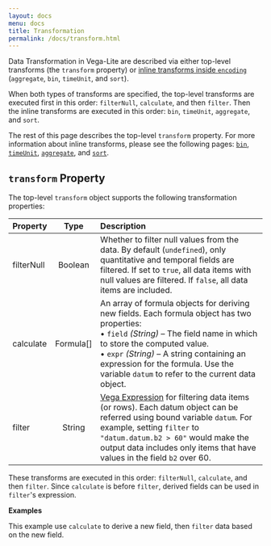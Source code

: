 ```yaml
---
layout: docs
menu: docs
title: Transformation
permalink: /docs/transform.html
---
```


Data Transformation in Vega-Lite are described via either top-level transforms (the `transform` property) or [inline transforms inside `encoding`](encoding.html#inline) (`aggregate`, `bin`, `timeUnit`, and `sort`).

When both types of transforms are specified, the top-level transforms are executed first in this order: `filterNull`, `calculate`, and then `filter`.  Then the inline transforms are executed in this order: `bin`, `timeUnit`, `aggregate`, and `sort`.  

The rest of this page describes the top-level `transform` property.  For more information about inline transforms, please see the following pages: [`bin`](bin.html), [`timeUnit`](timeUnit.html), [`aggregate`](aggregate.html), and [`sort`](sort.html).

## `transform` Property

The top-level `transform` object supports the following transformation properties:

| Property      | Type          | Description    |
| :------------ |:-------------:| :------------- |
| filterNull    | Boolean       | Whether to filter null values from the data.  By default (`undefined`), only quantitative and temporal fields are filtered.  If set to `true`, all data items with null values are filtered. If `false`, all data items are included.  |
| calculate     | Formula[]      | An array of formula objects for deriving new fields. Each formula object has two properties: <br/>     • `field` _(String)_ – The field name in which to store the computed value. <br/>    • `expr` _(String)_  – A string containing an expression for the formula. Use the variable `datum` to refer to the current data object.|
| filter        | String | [Vega Expression](https://github.com/vega/vega/wiki/Expressions) for filtering data items (or rows).  Each datum object can be referred using bound variable `datum`.  For example, setting `filter` to `"datum.datum.b2 > 60"` would make the output data includes only items that have values in the field `b2` over 60. |

These transforms are executed in this order: `filterNull`, `calculate`, and then `filter`.
Since `calculate` is before `filter`, derived fields can be used in `filter`'s expression.

__Examples__

This example use `calculate` to derive a new field, then `filter` data based on the new field.  

<div id="ex-bar_filter_calc" class="side"></div>
<script>example("bar_filter_calc", "")</script>


<!-- TODO population use calc to derive Male / Female -->
<!-- TODO example about filterNull -->
